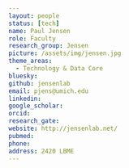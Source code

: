 ```yaml
---
layout: people
status: [tech]
name: Paul Jensen
role: Faculty
research_group: Jensen
picture: /assets/img/jensen.jpg
theme_areas:
  - Technology & Data Core
bluesky: 
github: jensenlab
email: pjens@umich.edu
linkedin:
google_scholar: 
orcid: 
research_gate: 
website: http://jensenlab.net/
pubmed: 
phone: 
address: 2420 LBME
---
```

